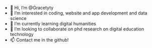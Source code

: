 - 👋 Hi, I’m @Gracetyty
- 👀 I’m interested in coding, website and app development and data science
- 🌱 I’m currently learning digital humanities
- 💞️ I’m looking to collaborate on phd research on digital education technology
- 📫 Contact me in the github!

<!---
Gracetyty/Gracetyty is a ✨ special ✨ repository because its `README.md` (this file) appears on your GitHub profile.
You can click the Preview link to take a look at your changes.
--->
